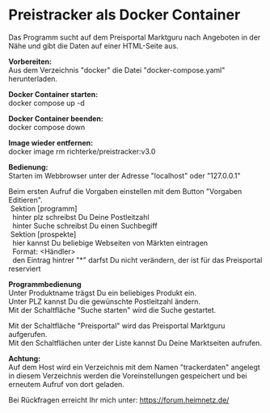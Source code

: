 <h1>Preistracker als Docker Container</h1>  
  
Das Programm sucht auf dem Preisportal Marktguru nach Angeboten in der Nähe
und gibt die Daten auf einer HTML-Seite aus.  
  
<b>Vorbereiten:</b>  
Aus dem Verzeichnis "docker" die Datei "docker-compose.yaml" herunterladen.  
  
<b>Docker Container starten:</b>  
docker compose up -d  
  
<b>Docker Container beenden:</b>  
docker compose down  
  
<b>Image wieder entfernen:</b>  
docker image rm richterke/preistracker:v3.0  
  
<b>Bedienung:</b>  
Starten im Webbrowser unter der Adresse "localhost" oder "127.0.0.1"  
  
Beim ersten Aufruf die Vorgaben einstellen mit dem Button "Vorgaben Editieren".  
&nbsp;Sektion [programm]  
&nbsp;&nbsp;hinter plz schreibst Du Deine Postleitzahl  
&nbsp;&nbsp;hinter Suche schreibst Du einen Suchbegiff  
&nbsp;Sektion [prospekte]  
&nbsp;&nbsp;hier kannst Du beliebige Webseiten von Märkten eintragen  
&nbsp;&nbsp;Format: <Händler> <url der Webseite>  
&nbsp;&nbsp;den Eintrag hintrer "*" darfst Du nicht verändern, der ist für das Preisportal reserviert  
  
<b>Programmbedienung</b>  
Unter Produktname trägst Du ein beliebiges Produkt ein.  
Unter PLZ kannst Du die gewünschte Postleitzahl ändern.  
Mit der Schaltfläche "Suche starten" wird die Suche gestartet.  
  
Mit der Schaltfläche "Preisportal" wird das Preisportal Marktguru aufgerufen.  
Mit den Schaltflächen unter der Liste kannst Du Deine Marktseiten aufrufen.  
  
<b>Achtung:</b>  
Auf dem Host wird ein Verzeichnis mit dem Namen "trackerdaten" angelegt  
in diesem Verzeichnis werden die Voreinstellungen gespeichert und bei erneutem Aufruf von dort geladen.  
  
                
Bei Rückfragen erreicht Ihr mich unter: https://forum.heimnetz.de/
